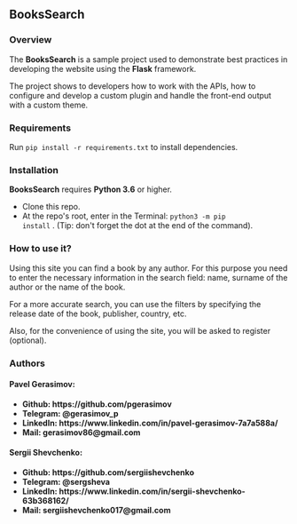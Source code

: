 <h2>BooksSearch</h2>

<h3>Overview</h3>

The <b>BooksSearch</b> is a sample project used to demonstrate best practices in developing the website using the <b>Flask</b> framework.

The project shows to developers how to work with the APIs, how to configure and develop a custom plugin and handle the front-end output with a custom theme.


<h3>Requirements</h3>

Run <code>pip install -r requirements.txt</code> to install dependencies.


<h3>Installation</h3>

<b>BooksSearch</b> requires <b>Python 3.6</b> or higher.

- Clone this repo.
- At the repo's root, enter in the Terminal: <code>python3 -m pip install</code> . (Tip: don't forget the dot at the end of the command).


<h3>How to use it?</h3>

Using this site you can find a book by any author. For this purpose you need to enter the necessary information in the search field: name, surname of the author or the name of the book. 

For a more accurate search, you can use the filters by specifying the release date of the book, publisher, country, etc. 

Also, for the convenience of using the site, you will be asked to register (optional).


<h3>Authors</h3>

<h4>Pavel Gerasimov:</h4>
<ul>
<li><b>Github: https://github.com/pgerasimov</b></li>
<li><b>Telegram: @gerasimov_p</b></li>
<li><b>LinkedIn: https://www.linkedin.com/in/pavel-gerasimov-7a7a588a/</b></li>
<li><b>Mail: gerasimov86@gmail.com</b></li>
</ul>

<h4>Sergii Shevchenko:</h4>
<ul>
<li><b>Github: https://github.com/sergiishevchenko</b></li>
<li><b>Telegram: @sergsheva</b></li>
<li><b>LinkedIn: https://www.linkedin.com/in/sergii-shevchenko-63b368162/</b></li>
<li><b>Mail: sergiishevchenko017@gmail.com</b></li>
</ul>

